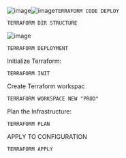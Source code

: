 ![image](https://github.com/user-attachments/assets/14689a5e-6889-4854-b6a0-22a73a2a286e)![image](https://github.com/user-attachments/assets/bfc61e47-11bb-4e49-85b0-423bf3311f69)``` TERRAFORM CODE DEPLOY ``` 

```
TERRAFORM DIR STRUCTURE
```
![image](https://github.com/user-attachments/assets/bd737a83-f900-4a83-938a-6d40dc6eb6d0)

```
TERRAFORM DEPLOYMENT
```

Initialize Terraform:
```
TERRAFORM INIT
```

 Create Terraform workspac
```
TERRAFORM WORKSPACE NEW "PROD"
```

Plan the Infrastructure:
```
TERRAFORM PLAN
```

APPLY TO CONFIGURATION
```
TERRAFORM APPLY
```

